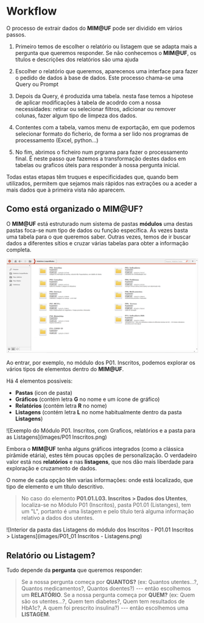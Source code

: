 # Workflow

O processo de extrair dados do **MIM@UF** pode ser dividido em vários passos.

1. Primeiro temos de escolher o relatório ou listagem que se adapta mais a pergunta que queremos responder. Se não conhecemos o **MIM@UF**, os títulos e descrições dos relatórios são uma ajuda

2. Escolher o relatório que queremos, aparecenos uma interface para fazer o pedido de dados à base de dados. Este processo chama-se uma Query ou Prompt

3. Depois da Query, é produzida uma tabela. nesta fase temos a hipotese de aplicar modificações à tabela de acodrdo com a nossa necessidades: retirar ou selecionar filtros, adicionar ou remover colunas, fazer algum tipo de limpeza dos dados.

4. Contentes com a tabela, vamos menu de exportação, em que podemos selecionar formato do ficherio, de forma a ser lido nos programas de processamento (Excel, python...)

5. No fim, abrimos o ficheiro num prgrama para fazer o processamento final. É neste passo que fazemos a transformação destes dados em tabelas ou graficos úteis para responder à nossa pergunta inicial.

Todas estas etapas têm truques e especificidades que, quando bem utilizados, permitem que sejamos mais rápidos nas extrações ou a aceder a mais dados que à primeira vista não aparecem.

## Como está organizado o MIM@UF?

O **MIM@UF** está estruturado num sistema de pastas **módulos** uma destas pastas foca-se num tipo de dados ou função específica. Às vezes basta uma tabela para o que queremos saber. Outras vezes, temos de ir buscar dados a diferentes sítios e cruzar várias tabelas para obter a informação completa.

![Página inicial do MIM@UF com os vários módulos disponíveis](images/Inicio.png)

Ao entrar, por exemplo, no módulo dos P01. Inscritos, podemos explorar os vários tipos de elementos dentro do **MIM@UF**.

Há 4 elementos possiveis:

- **Pastas** (icon de pasta)
- **Gráficos** (contém letra **G** no nome e um ícone de gráfico)
- **Relatórios** (contém letra **R** no nome)
- **Listagens** (contém letra **L** no nome habitualmente dentro da pasta **Listagens**)

![Exemplo do Módulo P01. Inscritos, com Graficos, relatórios e a pasta para as Listagens](images/P01 Inscritos.png)

Embora o **MIM@UF** tenha alguns gráficos integrados (como a clássica pirâmide etária), estes têm poucas opções de personalização. O verdadeiro valor está nos **relatórios** e nas **listagens**, que nos dão mais liberdade para exploração e cruzamento de dados.

O nome de cada opção têm varias informações: onde está localizado, que tipo de elemento e um título descritivo.

> No caso do elemento **P01.01.L03. Inscritos > Dados dos Utentes**, localiza-se no Módulo P01 (Inscritos), pasta P01.01 (Listanges), tem um "L", portanto é uma listagem e pelo título terá alguma informação relativo a dados dos utentes.

![Interior da pasta das Listagens do módulo dos Inscritos - P01.01 Inscritos > Listagens](images/P01_01 Inscritos - Listagens.png)

## Relatório ou Listagem?

Tudo depende da **pergunta** que queremos responder:

> Se a nossa pergunta começa por **QUANTOS?** (ex: Quantos utentes...?, Quantos medicamentos?, Quantos doentes?) --- então escolhemos um **RELATÓRIO**.
> Se a nossa pergunta começa por **QUEM?** (ex: Quem são os utentes...?, Quem tem diabetes?, Quem tem resultados de HbA1c?, A quem foi prescrito insulina?) --- então escolhemos uma **LISTAGEM**.
